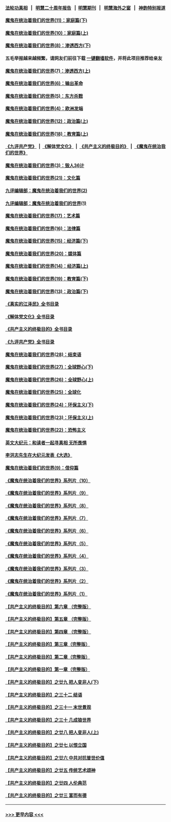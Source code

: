 #### [法轮功真相](https://github.com/gfw-breaker/truth/blob/master/README.md?t=0) &nbsp;&nbsp;|&nbsp;&nbsp; [明慧二十周年报告](https://github.com/gfw-breaker/mh-reports/blob/master/README.md?t=0) &nbsp;&nbsp;|&nbsp;&nbsp;[明慧期刊](https://github.com/gfw-breaker/mh-qikan) &nbsp;&nbsp;|&nbsp;&nbsp; [明慧海外之窗](https://github.com/gfw-breaker/mh-news/blob/master/README.md?t=0) &nbsp;&nbsp;|&nbsp;&nbsp; [神韵特别报道](https://github.com/gfw-breaker/mh-news/blob/master/shenyun.md?t=0)
#### [魔鬼在统治着我们的世界(11)：家庭篇(下)](../pages/nsc422/n10440961.md?t=12081201) 
#### [魔鬼在统治着我们的世界(10)：家庭篇(上)](../pages/nsc422/n10435448.md?t=12081201) 
#### [魔鬼在统治着我们的世界(8)：渗透西方(下)](../pages/nsc422/n10429603.md?t=12081201) 
#### 五毛举报越来越频繁，请网友们前往下载 [一键翻墙软件](https://github.com/gfw-breaker/ssr-accounts)，并将此项目推荐给亲友
#### [魔鬼在统治着我们的世界(7)：渗透西方(上)](../pages/nsc422/n10426013.md?t=12081201) 
#### [魔鬼在统治着我们的世界(6)：输出革命](../pages/nsc422/n10421536.md?t=12081201) 
#### [魔鬼在统治着我们的世界(5)：东方杀戮](../pages/nsc422/n10417707.md?t=12081201) 
#### [魔鬼在统治着我们的世界(4)：欧洲发端](../pages/nsc422/n10414890.md?t=12081201) 
#### [魔鬼在统治着我们的世界(12)：政治篇(上)](../pages/nsc422/n10444576.md?t=12081201) 
#### [魔鬼在统治着我们的世界(18)：教育篇(上)](../pages/nsc422/n10526970.md?t=12081201) 
#### [《九评共产党》](https://github.com/begood0513/9ping.md/blob/master/README.md) &nbsp;|&nbsp; [《解体党文化》](../../../../jtdwh.md/blob/master/README.md)  &nbsp;|&nbsp; [《共产主义的终极目的》](../../../../gczydzjmd.md/blob/master/README.md) &nbsp;|&nbsp; [《魔鬼在统治我们的世界》](../../../../mgztzwmdsj.md/blob/master/README.md) 
#### [魔鬼在统治着我们的世界(3)：毁人36计](../pages/nsc422/n10411583.md?t=12081201) 
#### [魔鬼在统治着我们的世界(21)：文化篇](../pages/nsc422/n10597706.md?t=12081201) 
#### [九评编辑部：魔鬼在统治着我们的世界(2)](../pages/nsc422/n10410036.md?t=12081201) 
#### [九评编辑部：魔鬼在统治着我们的世界(1)](../pages/nsc422/n10406825.md?t=12081201) 
#### [魔鬼在统治着我们的世界(17)：艺术篇](../pages/nsc422/n10499093.md?t=12081201) 
#### [魔鬼在统治着我们的世界(16)：法律篇](../pages/nsc422/n10485969.md?t=12081201) 
#### [魔鬼在统治着我们的世界(15)：经济篇(下)](../pages/nsc422/n10469975.md?t=12081201) 
#### [魔鬼在统治着我们的世界(20)：媒体篇](../pages/nsc422/n10586579.md?t=12081201) 
#### [魔鬼在统治着我们的世界(14)：经济篇(上)](../pages/nsc422/n10457370.md?t=12081201) 
#### [魔鬼在统治着我们的世界(19)：教育篇(下)](../pages/nsc422/n10564808.md?t=12081201) 
#### [魔鬼在统治着我们的世界(13)：政治篇(下)](../pages/nsc422/n10448270.md?t=12081201) 
#### [《真实的江泽民》全书目录](../pages/nsc422/n13721399.md?t=12081201) 
#### [《解体党文化》全书目录](../pages/nsc422/n13721157.md?t=12081201) 
#### [《共产主义的终极目的》全书目录](../pages/nsc422/n13721048.md?t=12081201) 
#### [《九评共产党》全书目录](../pages/nsc422/n13708085.md?t=12081201) 
#### [魔鬼在统治着我们的世界(28)：结束语](../pages/nsc422/n10936246.md?t=12081201) 
#### [魔鬼在统治着我们的世界(27)：全球野心(下)](../pages/nsc422/n10928319.md?t=12081201) 
#### [魔鬼在统治着我们的世界(26)：全球野心(上)](../pages/nsc422/n10900318.md?t=12081201) 
#### [魔鬼在统治着我们的世界(25)：全球化](../pages/nsc422/n10788205.md?t=12081201) 
#### [魔鬼在统治着我们的世界(24)：环保主义(下)](../pages/nsc422/n10695307.md?t=12081201) 
#### [魔鬼在统治着我们的世界(23)：环保主义(上)](../pages/nsc422/n10688613.md?t=12081201) 
#### [魔鬼在统治着我们的世界(22)：恐怖主义](../pages/nsc422/n10614727.md?t=12081201) 
#### [英文大纪元：和读者一起寻真相 无所畏惧](../pages/nsc422/n12542027.md?t=12081201) 
#### [李洪志先生在大纪元发表《大选》](../pages/nsc422/n12534746.md?t=12081201) 
#### [魔鬼在统治着我们的世界(9)：信仰篇](../pages/nsc422/n10432159.md?t=12081201) 
#### [《魔鬼在统治着我们的世界》系列片（10）](../pages/nsc422/n12292670.md?t=12081201) 
#### [《魔鬼在统治着我们的世界》系列片（9）](../pages/nsc422/n12290859.md?t=12081201) 
#### [《魔鬼在统治着我们的世界》系列片（8）](../pages/nsc422/n12287445.md?t=12081201) 
#### [《魔鬼在统治着我们的世界》系列片（7）](../pages/nsc422/n12283425.md?t=12081201) 
#### [《魔鬼在统治着我们的世界》系列片（6）](../pages/nsc422/n12282314.md?t=12081201) 
#### [《魔鬼在统治着我们的世界》系列片（5）](../pages/nsc422/n12281419.md?t=12081201) 
#### [《魔鬼在统治着我们的世界》系列片（4）](../pages/nsc422/n12274024.md?t=12081201) 
#### [《魔鬼在统治着我们的世界》系列片（3）](../pages/nsc422/n12271322.md?t=12081201) 
#### [《魔鬼在统治着我们的世界》系列片（2）](../pages/nsc422/n12269049.md?t=12081201) 
#### [《魔鬼在统治着我们的世界》系列片（1）](../pages/nsc422/n12267575.md?t=12081201) 
#### [【共产主义的终极目的】第六章 （完整版）](../pages/nsc422/n11428913.md?t=12081201) 
#### [【共产主义的终极目的】第五章 （完整版）](../pages/nsc422/n11428912.md?t=12081201) 
#### [【共产主义的终极目的】第四章 （完整版）](../pages/nsc422/n11428907.md?t=12081201) 
#### [【共产主义的终极目的】第三章（完整版）](../pages/nsc422/n11428848.md?t=12081201) 
#### [【共产主义的终极目的】第二章（完整版）](../pages/nsc422/n11428831.md?t=12081201) 
#### [【共产主义的终极目的】第一章（完整版）](../pages/nsc422/n11417651.md?t=12081201) 
#### [【共产主义的终极目的】之廿九 把人变非人(下)](../pages/nsc422/n11344140.md?t=12081201) 
#### [【共产主义的终极目的】之三十二 结语](../pages/nsc422/n11360535.md?t=12081201) 
#### [【共产主义的终极目的】之三十一 末世景观](../pages/nsc422/n11351129.md?t=12081201) 
#### [【共产主义的终极目的】之三十 几成狼世界](../pages/nsc422/n11348280.md?t=12081201) 
#### [【共产主义的终极目的】之廿八 把人变非人(上)](../pages/nsc422/n11340492.md?t=12081201) 
#### [【共产主义的终极目的】之廿七 以恨立国](../pages/nsc422/n11336944.md?t=12081201) 
#### [【共产主义的终极目的】之廿六 中共对抗普世价值](../pages/nsc422/n11324785.md?t=12081201) 
#### [【共产主义的终极目的】之廿五 传统艺术颂神](../pages/nsc422/n11296396.md?t=12081201) 
#### [【共产主义的终极目的】之廿四 人伦典范](../pages/nsc422/n11296397.md?t=12081201) 
#### [【共产主义的终极目的】之廿三 富而有德](../pages/nsc422/n11283598.md?t=12081201) 

----
#### [ >>> 更早内容 <<< ](../indexes/nsc422-earlier.md)
